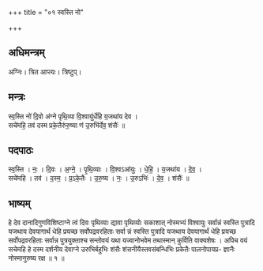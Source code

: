 +++
title = "०१ स्वस्ति नो"

+++
## अधिमन्त्रम्
अग्निः। त्रित आप्त्यः। त्रिष्टुप्।

## मन्त्रः
स्व॒स्ति नो॑ दि॒वो अ॑ग्ने पृथि॒व्या वि॒श्वायु॑र्धेहि य॒जथा॑य देव ।  
सचे॑महि॒ तव॑ दस्म प्रके॒तैरु॑रु॒ष्या ण॑ उ॒रुभि॑र्देव॒ शंसैः॑ ॥

## पदपाठः
स्व॒स्ति । नः॒ । दि॒वः । अ॒ग्ने॒ । पृ॒थि॒व्याः । वि॒श्वऽआ॑युः । धे॒हि॒ । य॒जथा॑य । दे॒व॒ ।  
सचे॑महि । तव॑ । द॒स्म॒ । प्र॒ऽके॒तैः । उ॒रु॒ष्य । नः॒ । उ॒रुऽभिः॑ । दे॒व॒ । शंसैः॑ ॥

## भाष्यम्
हे देव दानादिगुणविशिष्टाग्ने त्वं दिवः पृथिव्याः द्यावा पृथिव्योः सकाशात् नोस्मभ्यं विश्वायुः सर्वान्नं स्वस्ति पुत्रादि यजथाय देवयागार्थं धेहि प्रयच्छ सर्वोपद्रवरहिताः सर्वा न्नं स्वस्ति पुत्रादि यजथाय देवयागार्थं धेहि प्रयच्छ सर्वोपद्रवरहिताः सर्वान्न पुत्रयुक्ताश्च सन्तोवयं यथा यज्वानोभवेम तथास्मान् कुर्विति वाक्यशेषः । अपिच वयं सचेमहि हे दस्म दर्शनीय देवाग्ने उरुभिर्बहुभिः शंसैः शंसनीयैस्तवसंबन्धिभिः प्रकेतैः पालनोपायप्र- ज्ञानैः नोस्मानुरुष्य रक्ष ॥ १ ॥